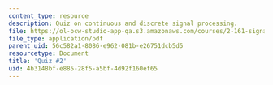 ```yaml
---
content_type: resource
description: Quiz on continuous and discrete signal processing.
file: https://ol-ocw-studio-app-qa.s3.amazonaws.com/courses/2-161-signal-processing-continuous-and-discrete-fall-2008/4b3148bfe88528f5a5bf4d92f160ef65_quiz2.pdf
file_type: application/pdf
parent_uid: 56c582a1-8086-e962-081b-e26751dcb5d5
resourcetype: Document
title: 'Quiz #2'
uid: 4b3148bf-e885-28f5-a5bf-4d92f160ef65
---
```

